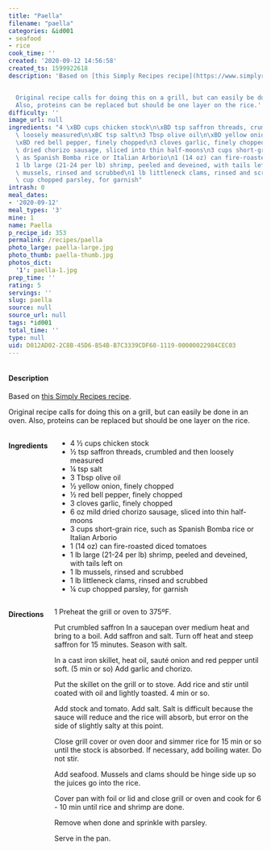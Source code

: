 ```yaml
---
title: "Paella"
filename: "paella"
categories: &id001
- seafood
- rice
cook_time: ''
created: '2020-09-12 14:56:58'
created_ts: 1599922618
description: 'Based on [this Simply Recipes recipe](https://www.simplyrecipes.com/recipes/seafood_paella_on_the_grill/).


  Original recipe calls for doing this on a grill, but can easily be done in an oven.
  Also, proteins can be replaced but should be one layer on the rice.'
difficulty: ''
image_url: null
ingredients: "4 \xBD cups chicken stock\n\xBD tsp saffron threads, crumbled and then\
  \ loosely measured\n\xBC tsp salt\n3 Tbsp olive oil\n\xBD yellow onion, finely chopped\n\
  \xBD red bell pepper, finely chopped\n3 cloves garlic, finely chopped\n6 oz mild\
  \ dried chorizo sausage, sliced into thin half-moons\n3 cups short-grain rice, such\
  \ as Spanish Bomba rice or Italian Arborio\n1 (14 oz) can fire-roasted diced tomatoes\n\
  1 lb large (21-24 per lb) shrimp, peeled and deveined, with tails left on\n1 lb\
  \ mussels, rinsed and scrubbed\n1 lb littleneck clams, rinsed and scrubbed\n\xBC\
  \ cup chopped parsley, for garnish"
intrash: 0
meal_dates:
- '2020-09-12'
meal_types: '3'
mine: 1
name: Paella
p_recipe_id: 353
permalink: /recipes/paella
photo_large: paella-large.jpg
photo_thumb: paella-thumb.jpg
photos_dict:
  '1': paella-1.jpg
prep_time: ''
rating: 5
servings: ''
slug: paella
source: null
source_url: null
tags: *id001
total_time: ''
type: null
uid: D012AD02-2C8B-45D6-B54B-B7C3339CDF60-1119-00000022984CEC03
---
```

<div class="large-8 medium-7 columns" id="writeup">		<div id="description"><h4>Description</h4>
<div class="box box-description content"><p>Based on <a href="https://www.simplyrecipes.com/recipes/seafood_paella_on_the_grill/">this Simply Recipes recipe</a>.</p>
<p>Original recipe calls for doing this on a grill, but can easily be done in an oven. Also, proteins can be replaced but should be one layer on the rice.</p>
</div></div>	</div><!-- #writeup -->
</div><!-- #row-one -->
<div class="row" id="row-two">	<div class="medium-4 small-5 columns" id="ingredients"><h4>Ingredients</h4><div class="box box-ingredients content"><ul>
<li>4 ½ cups chicken stock</li>
<li>½ tsp saffron threads, crumbled and then loosely measured</li>
<li>¼ tsp salt</li>
<li>3 Tbsp olive oil</li>
<li>½ yellow onion, finely chopped</li>
<li>½ red bell pepper, finely chopped</li>
<li>3 cloves garlic, finely chopped</li>
<li>6 oz mild dried chorizo sausage, sliced into thin half-moons</li>
<li>3 cups short-grain rice, such as Spanish Bomba rice or Italian Arborio</li>
<li>1 (14 oz) can fire-roasted diced tomatoes</li>
<li>1 lb large (21-24 per lb) shrimp, peeled and deveined, with tails left on</li>
<li>1 lb mussels, rinsed and scrubbed</li>
<li>1 lb littleneck clams, rinsed and scrubbed</li>
<li>¼ cup chopped parsley, for garnish</li>
</ul>
</div>	</div>	<div class="medium-6 small-7 columns" id="directions"><h4>Directions</h4><div class="box box-directions content"><p>1 Preheat the grill or oven to 375ºF.</p>
<p>Put crumbled saffron In a saucepan over medium heat and bring to a boil. Add saffron and salt. Turn off heat and steep saffron for 15 minutes. Season with salt.</p>
<p>In a cast iron skillet, heat oil, sauté onion and red pepper until soft. (5 min or so) Add garlic and chorizo.</p>
<p>Put the skillet on the grill or to stove. Add rice and stir until coated with oil and lightly toasted. 4 min or so.</p>
<p>Add stock and tomato. Add salt. Salt is difficult because the sauce will reduce and the rice will absorb, but error on the side of slightly salty at this point.</p>
<p>Close grill cover or oven door and simmer rice for 15 min or so until the stock is absorbed. If necessary, add boiling water. Do not stir.</p>
<p>Add seafood. Mussels and clams should be hinge side up so the juices go into the rice.</p>
<p>Cover pan with foil or lid and close grill or oven and cook for 6 - 10 min until rice and shrimp are done.</p>
<p>Remove when done and sprinkle with parsley.</p>
<p>Serve in the pan.</p>
</div>	</div>